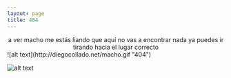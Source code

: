 ```yaml
---
layout: page
title: 404
---
```


<center>a ver macho me estás liando que aquí no vas a encontrar nada ya puedes ir tirando hacia el lugar correcto</center>
![alt text](http://diegocollado.net/macho.gif "404")



![alt text](http://diegocollado.net/winerror.gif "error")
